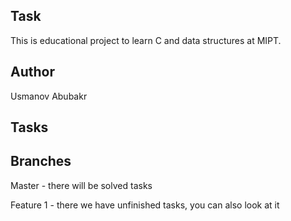 ## Task
This is educational project to learn C and data structures at MIPT.


## Author

Usmanov Abubakr

## Tasks


## Branches
Master - there will be solved tasks

Feature 1 - there we have unfinished tasks, you can also look at it

